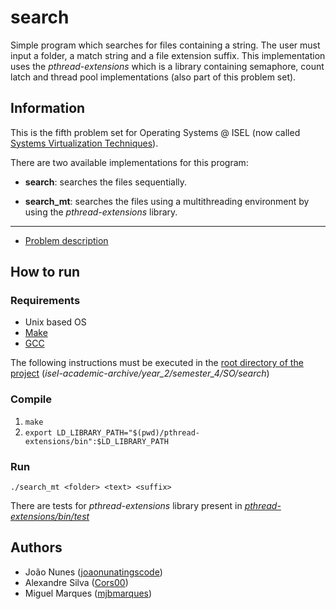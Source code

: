 # search

Simple program which searches for files containing a string. The user must input a folder, a match string and a file extension suffix.
This implementation uses the _pthread-extensions_ which is a library containing semaphore, count latch and thread pool implementations (also part of this problem set).

## Information
This is the fifth problem set for Operating Systems @ ISEL (now called [Systems Virtualization Techniques](https://www.isel.pt/en/leic/systems-virtualization-techniques)).

There are two available implementations for this program:

- **search**: searches the files sequentially.

- **search_mt**: searches the files using a multithreading environment by using the _pthread-extensions_ library.

---
- [Problem description](docs/problem-description.pdf)

## How to run

### Requirements
- Unix based OS
- [Make](https://www.gnu.org/software/make/)
- [GCC](https://gcc.gnu.org/)

The following instructions must be executed in the [root directory of the project](./) (_isel-academic-archive/year_2/semester_4/SO/search_)

### Compile
1. `make`
2. `export LD_LIBRARY_PATH="$(pwd)/pthread-extensions/bin":$LD_LIBRARY_PATH`

### Run
`./search_mt <folder> <text> <suffix>`

There are tests for _pthread-extensions_ library present in [_pthread-extensions/bin/test_](pthread-extensions/bin/test)

## Authors
- João Nunes ([joaonunatingscode](https://github.com/joaonunatingscode))
- Alexandre Silva ([Cors00](https://github.com/Cors00))
- Miguel Marques ([mjbmarques](https://github.com/mjbmarques))